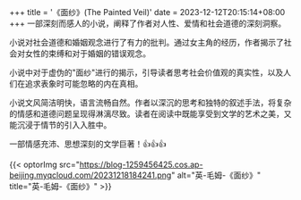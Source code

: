 +++
title = '《面纱》(The Painted Veil)'
date = 2023-12-12T20:15:14+08:00
+++
一部深刻而感人的小说，阐释了作者对人性、爱情和社会道德的深刻洞察。
<!--more-->

小说对社会道德和婚姻观念进行了有力的批判。通过女主角的经历，作者揭示了社会对女性的束缚和对于婚姻的错误观念。

小说中对于虚伪的"面纱"进行的揭示，引导读者思考社会价值观的真实性，以及人们在追求表象时可能忽略的内在真相。

小说文风简洁明快，语言流畅自然。作者以深沉的思考和独特的叙述手法，将复杂的情感和道德问题呈现得淋漓尽致。读者在阅读中既能享受到文学的艺术之美，又能沉浸于情节的引入入胜中。

一部情感充沛、思想深刻的文学巨著！👍👍👍

{{< optorImg src="https://blog-1259456425.cos.ap-beijing.myqcloud.com/20231218184241.png" alt="英-毛姆-《面纱》" title="英-毛姆-《面纱》" >}}
